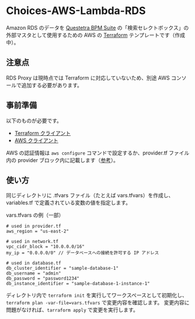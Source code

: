 # Choices-AWS-Lambda-RDS
Amazon RDS のデータを [Questetra BPM Suite](https://questetra.com/) の「検索セレクトボックス」の外部マスタとして使用するための 
AWS の [Terraform](https://www.terraform.io/) テンプレートです（作成中）。

## 注意点
RDS Proxy は現時点では Terraform に対応していないため、別途 AWS コンソールで追加する必要があります。

## 事前準備
以下のものが必要です。
* [Terraform クライアント](https://www.terraform.io/downloads.html)
* [AWS クライアント](https://aws.amazon.com/cli/)

AWS の認証情報は `aws configure` コマンドで設定するか、provider.tf ファイル内の provider ブロック内に記載します（[参考](https://www.terraform.io/docs/providers/aws/index.html#static-credentials)）。

## 使い方
同じディレクトリに .tfvars ファイル（たとえば vars.tfvars）を作成し、 variables.tf で定義されている変数の値を指定します。

vars.tfvars の例（一部）
```
# used in provider.tf
aws_region = "us-east-2"

# used in network.tf
vpc_cidr_block = "10.0.0.0/16"
my_ip = "0.0.0.0/0" // データベースへの接続を許可する IP アドレス

# used in database.tf
db_cluster_identifier = "sample-database-1"
db_username = "admin"
db_password = "password1234"
db_instance_identifier = "sample-database-1-instance-1"
```

ディレクトリ内で `terraform init` を実行してワークスペースとして初期化し、
`terraform plan -var-file=vars.tfvars` で変更内容を確認します。
変更内容に問題がなければ、`tarraform apply` で変更を実行します。

